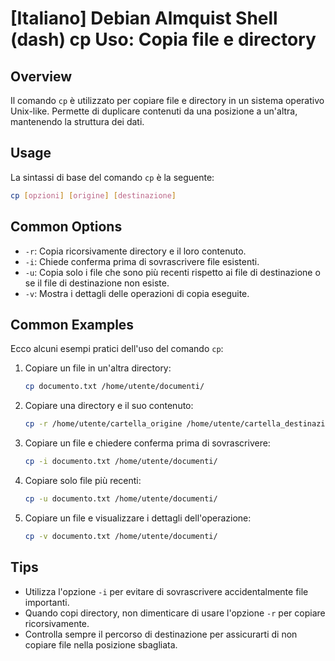 # [Italiano] Debian Almquist Shell (dash) cp Uso: Copia file e directory

## Overview
Il comando `cp` è utilizzato per copiare file e directory in un sistema operativo Unix-like. Permette di duplicare contenuti da una posizione a un'altra, mantenendo la struttura dei dati.

## Usage
La sintassi di base del comando `cp` è la seguente:

```bash
cp [opzioni] [origine] [destinazione]
```

## Common Options
- `-r`: Copia ricorsivamente directory e il loro contenuto.
- `-i`: Chiede conferma prima di sovrascrivere file esistenti.
- `-u`: Copia solo i file che sono più recenti rispetto ai file di destinazione o se il file di destinazione non esiste.
- `-v`: Mostra i dettagli delle operazioni di copia eseguite.

## Common Examples
Ecco alcuni esempi pratici dell'uso del comando `cp`:

1. Copiare un file in un'altra directory:
   ```bash
   cp documento.txt /home/utente/documenti/
   ```

2. Copiare una directory e il suo contenuto:
   ```bash
   cp -r /home/utente/cartella_origine /home/utente/cartella_destinazione
   ```

3. Copiare un file e chiedere conferma prima di sovrascrivere:
   ```bash
   cp -i documento.txt /home/utente/documenti/
   ```

4. Copiare solo file più recenti:
   ```bash
   cp -u documento.txt /home/utente/documenti/
   ```

5. Copiare un file e visualizzare i dettagli dell'operazione:
   ```bash
   cp -v documento.txt /home/utente/documenti/
   ```

## Tips
- Utilizza l'opzione `-i` per evitare di sovrascrivere accidentalmente file importanti.
- Quando copi directory, non dimenticare di usare l'opzione `-r` per copiare ricorsivamente.
- Controlla sempre il percorso di destinazione per assicurarti di non copiare file nella posizione sbagliata.